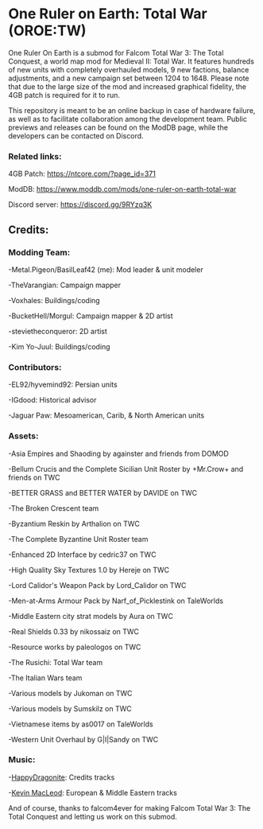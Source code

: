 # One Ruler on Earth: Total War (OROE:TW)

One Ruler On Earth is a submod for Falcom Total War 3: The Total Conquest, a world map mod for Medieval II: Total War. It features hundreds of new units with completely overhauled models, 9 new factions, balance adjustments, and a new campaign set between 1204 to 1648. Please note that due to the large size of the mod and increased graphical fidelity, the 4GB patch is required for it to run.

This repository is meant to be an online backup in case of hardware failure, as well as to facilitate collaboration among the development team. Public previews and releases can be found on the ModDB page, while the developers can be contacted on Discord.

### Related links:

4GB Patch: https://ntcore.com/?page_id=371

ModDB: https://www.moddb.com/mods/one-ruler-on-earth-total-war

Discord server: https://discord.gg/9RYzq3K

## Credits:

### Modding Team:

-Metal.Pigeon/BasilLeaf42 (me): Mod leader & unit modeler

-TheVarangian: Campaign mapper

-Voxhales: Buildings/coding

-BucketHell/Morgul: Campaign mapper & 2D artist

-stevietheconqueror: 2D artist

-Kim Yo-Juul: Buildings/coding

### Contributors:

-EL92/hyvemind92: Persian units

-IGdood: Historical advisor

-Jaguar Paw: Mesoamerican, Carib, & North American units

### Assets:

-Asia Empires and Shaoding by againster and friends from DOMOD

-Bellum Crucis and the Complete Sicilian Unit Roster by +Mr.Crow+ and friends on TWC

-BETTER GRASS and BETTER WATER by DAVIDE on TWC

-The Broken Crescent team

-Byzantium Reskin by Arthalion on TWC

-The Complete Byzantine Unit Roster team

-Enhanced 2D Interface by cedric37 on TWC

-High Quality Sky Textures 1.0 by Hereje on TWC

-Lord Calidor's Weapon Pack by Lord_Calidor on TWC

-Men-at-Arms Armour Pack by Narf_of_Picklestink on TaleWorlds

-Middle Eastern city strat models by Aura on TWC

-Real Shields 0.33 by nikossaiz on TWC

-Resource works by paleologos on TWC

-The Rusichi: Total War team

-The Italian Wars team

-Various models by Jukoman on TWC

-Various models by Sumskilz on TWC

-Vietnamese items by as0017 on TaleWorlds

-Western Unit Overhaul by G|I|Sandy on TWC

### Music:

-[HappyDragonite](https://www.youtube.com/c/HappyDragonite): Credits tracks

-[Kevin MacLeod](https://incompetech.com/): European & Middle Eastern tracks

And of course, thanks to falcom4ever for making Falcom Total War 3: The Total Conquest and letting us work on this submod.

